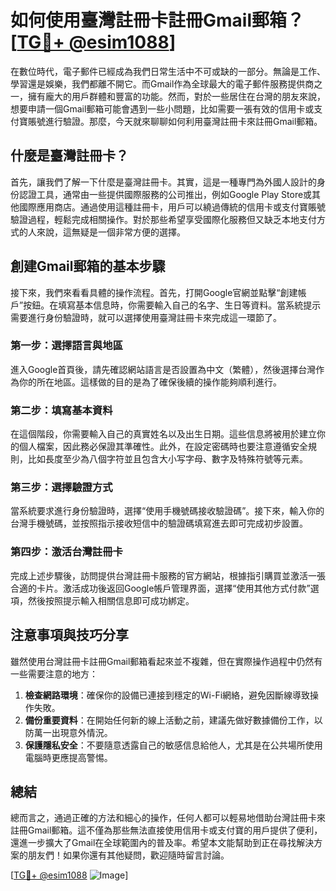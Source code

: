 # 如何使用臺灣註冊卡註冊Gmail郵箱？[[TG💪+ @esim1088](https://t.me/s/esim1088)]

在數位時代，電子郵件已經成為我們日常生活中不可或缺的一部分。無論是工作、學習還是娛樂，我們都離不開它。而Gmail作為全球最大的電子郵件服務提供商之一，擁有龐大的用戶群體和豐富的功能。然而，對於一些居住在台灣的朋友來說，想要申請一個Gmail郵箱可能會遇到一些小問題，比如需要一張有效的信用卡或支付寶賬號進行驗證。那麼，今天就來聊聊如何利用臺灣註冊卡來註冊Gmail郵箱。

## 什麼是臺灣註冊卡？

首先，讓我們了解一下什麼是臺灣註冊卡。其實，這是一種專門為外國人設計的身份認證工具，通常由一些提供國際服務的公司推出，例如Google Play Store或其他國際應用商店。通過使用這種註冊卡，用戶可以繞過傳統的信用卡或支付寶賬號驗證過程，輕鬆完成相關操作。對於那些希望享受國際化服務但又缺乏本地支付方式的人來說，這無疑是一個非常方便的選擇。

## 創建Gmail郵箱的基本步驟

接下來，我們來看看具體的操作流程。首先，打開Google官網並點擊“創建帳戶”按鈕。在填寫基本信息時，你需要輸入自己的名字、生日等資料。當系統提示需要進行身份驗證時，就可以選擇使用臺灣註冊卡來完成這一環節了。

### 第一步：選擇語言與地區

進入Google首頁後，請先確認網站語言是否設置為中文（繁體），然後選擇台灣作為你的所在地區。這樣做的目的是為了確保後續的操作能夠順利進行。

### 第二步：填寫基本資料

在這個階段，你需要輸入自己的真實姓名以及出生日期。這些信息將被用於建立你的個人檔案，因此務必保證其準確性。此外，在設定密碼時也要注意遵循安全規則，比如長度至少為八個字符並且包含大小写字母、數字及特殊符號等元素。

### 第三步：選擇驗證方式

當系統要求進行身份驗證時，選擇“使用手機號碼接收驗證碼”。接下來，輸入你的台灣手機號碼，並按照指示接收短信中的驗證碼填寫進去即可完成初步設置。

### 第四步：激活台灣註冊卡

完成上述步驟後，訪問提供台灣註冊卡服務的官方網站，根據指引購買並激活一張合適的卡片。激活成功後返回Google帳戶管理界面，選擇“使用其他方式付款”選項，然後按照提示輸入相關信息即可成功綁定。

## 注意事項與技巧分享

雖然使用台灣註冊卡註冊Gmail郵箱看起來並不複雜，但在實際操作過程中仍然有一些需要注意的地方：

1. **檢查網路環境**：確保你的設備已連接到穩定的Wi-Fi網絡，避免因斷線導致操作失敗。
2. **備份重要資料**：在開始任何新的線上活動之前，建議先做好數據備份工作，以防萬一出現意外情況。
3. **保護隱私安全**：不要隨意透露自己的敏感信息給他人，尤其是在公共場所使用電腦時更應提高警惕。

## 總結

總而言之，通過正確的方法和細心的操作，任何人都可以輕易地借助台灣註冊卡來註冊Gmail郵箱。這不僅為那些無法直接使用信用卡或支付寶的用戶提供了便利，還進一步擴大了Gmail在全球範圍內的普及率。希望本文能幫助到正在尋找解決方案的朋友們！如果你還有其他疑問，歡迎隨時留言討論。

[[TG💪+ @esim1088](https://t.me/s/esim1088) ![Image](https://i.postimg.cc/4NQfJmqS/Snipaste-2025-05-13-00-14-12.png)]